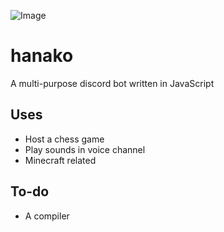 ![Image](https://i.imgur.com/RZKGQ7z.png)
# hanako
A multi-purpose discord bot written in JavaScript

## Uses
* Host a chess game
* Play sounds in voice channel
* Minecraft related

## To-do
* A compiler
